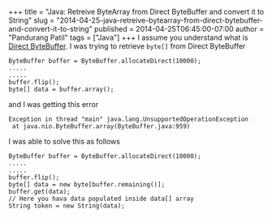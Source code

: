 +++
title = "Java: Retreive ByteArray from Direct ByteBuffer and convert it to String"
slug = "2014-04-25-java-retreive-bytearray-from-direct-bytebuffer-and-convert-it-to-string"
published = 2014-04-25T06:45:00-07:00
author = "Pandurang Patil"
tags = ["Java"]
+++
I assume you understand what is [Direct ByteBuffer](http://docs.oracle.com/javase/7/docs/api/java/nio/ByteBuffer.html). I was trying to retrieve `byte[]` from Direct ByteBuffer

    ByteBuffer buffer = ByteBuffer.allocateDirect(10000);
    .....
    .....
    buffer.flip();
    byte[] data = buffer.array();

and I was getting this error

    Exception in thread "main" java.lang.UnsupportedOperationException
     at java.nio.ByteBuffer.array(ByteBuffer.java:959)

I was able to solve this as follows

    ByteBuffer buffer = ByteBuffer.allocateDirect(10000);
    .....
    .....
    buffer.flip();
    byte[] data = new byte[buffer.remaining()];
    buffer.get(data);
    // Here you hava data populated inside data[] array
    String token = new String(data);

